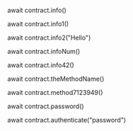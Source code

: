 await contract.info()

await contract.info1()

await contract.info2("Hello")

await contract.infoNum()

await contract.info42()

await contract.theMethodName()

await contract.method7123949()

await contract.password()

await contract.authenticate("password")

